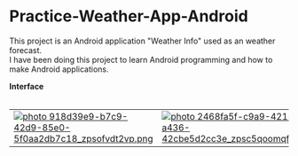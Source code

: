# Practice-Weather-App-Android

This project is an Android application "Weather Info" used as an weather forecast.<br>
I have been doing this project to learn Android programming and how to make Android applications.

<h><b>Interface</b></h>
<br>
<br>
<table style="width:100%">
  <tr>
    <td><a href="http://s1294.photobucket.com/user/DoVBid/media/918d39e9-b7c9-42d9-85e0-5f0aa2db7c18_zpsofvdt2vp.png.html" target="_blank"><img src="http://i1294.photobucket.com/albums/b604/DoVBid/918d39e9-b7c9-42d9-85e0-5f0aa2db7c18_zpsofvdt2vp.png" border="0" alt=" photo 918d39e9-b7c9-42d9-85e0-5f0aa2db7c18_zpsofvdt2vp.png"/></a></td>
    <td><a href="http://s1294.photobucket.com/user/DoVBid/media/2468fa5f-c9a9-4215-a436-42cbe5d2cc3e_zpsc5qoomqf.png.html" target="_blank"><img src="http://i1294.photobucket.com/albums/b604/DoVBid/2468fa5f-c9a9-4215-a436-42cbe5d2cc3e_zpsc5qoomqf.png" border="0" alt=" photo 2468fa5f-c9a9-4215-a436-42cbe5d2cc3e_zpsc5qoomqf.png"/></a></td>		
    <td><a href="http://s1294.photobucket.com/user/DoVBid/media/7116f4b2-1895-4e1a-9bd7-57f7938e1c32_zpsxca7a5nv.png.html" target="_blank"><img src="http://i1294.photobucket.com/albums/b604/DoVBid/7116f4b2-1895-4e1a-9bd7-57f7938e1c32_zpsxca7a5nv.png" border="0" alt=" photo 7116f4b2-1895-4e1a-9bd7-57f7938e1c32_zpsxca7a5nv.png"/></a></td>
    <td><a href="http://s1294.photobucket.com/user/DoVBid/media/065afc33-48ce-4df0-8556-6bcdb638999a_zpsbo3sqstq.png.html" target="_blank"><img src="http://i1294.photobucket.com/albums/b604/DoVBid/065afc33-48ce-4df0-8556-6bcdb638999a_zpsbo3sqstq.png" border="0" alt=" photo 065afc33-48ce-4df0-8556-6bcdb638999a_zpsbo3sqstq.png"/></a></td>
  </tr>
 
</table>
